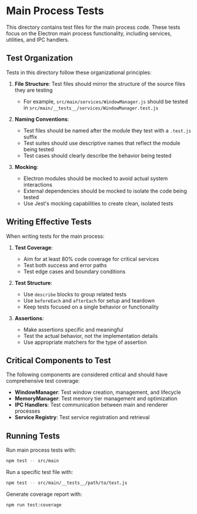 # Main Process Tests

This directory contains test files for the main process code. These tests focus on the Electron main process functionality, including services, utilities, and IPC handlers.

## Test Organization

Tests in this directory follow these organizational principles:

1. **File Structure**: Test files should mirror the structure of the source files they are testing
   - For example, `src/main/services/WindowManager.js` should be tested in `src/main/__tests__/services/WindowManager.test.js`

2. **Naming Conventions**:
   - Test files should be named after the module they test with a `.test.js` suffix
   - Test suites should use descriptive names that reflect the module being tested
   - Test cases should clearly describe the behavior being tested

3. **Mocking**:
   - Electron modules should be mocked to avoid actual system interactions
   - External dependencies should be mocked to isolate the code being tested
   - Use Jest's mocking capabilities to create clean, isolated tests

## Writing Effective Tests

When writing tests for the main process:

1. **Test Coverage**:
   - Aim for at least 80% code coverage for critical services
   - Test both success and error paths
   - Test edge cases and boundary conditions

2. **Test Structure**:
   - Use `describe` blocks to group related tests
   - Use `beforeEach` and `afterEach` for setup and teardown
   - Keep tests focused on a single behavior or functionality

3. **Assertions**:
   - Make assertions specific and meaningful
   - Test the actual behavior, not the implementation details
   - Use appropriate matchers for the type of assertion

## Critical Components to Test

The following components are considered critical and should have comprehensive test coverage:

- **WindowManager**: Test window creation, management, and lifecycle
- **MemoryManager**: Test memory tier management and optimization
- **IPC Handlers**: Test communication between main and renderer processes
- **Service Registry**: Test service registration and retrieval

## Running Tests

Run main process tests with:

```bash
npm test -- src/main
```

Run a specific test file with:

```bash
npm test -- src/main/__tests__/path/to/test.js
```

Generate coverage report with:

```bash
npm run test:coverage
``` 